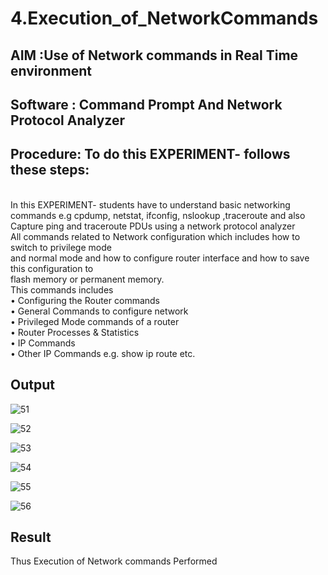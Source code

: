 # 4.Execution_of_NetworkCommands
## AIM :Use of Network commands in Real Time environment
## Software : Command Prompt And Network Protocol Analyzer
## Procedure: To do this EXPERIMENT- follows these steps:
<BR>
In this EXPERIMENT- students have to understand basic networking commands e.g cpdump, netstat, ifconfig, nslookup ,traceroute and also Capture ping and traceroute PDUs using a network protocol analyzer 
<BR>
All commands related to Network configuration which includes how to switch to privilege mode
<BR>
and normal mode and how to configure router interface and how to save this configuration to
<BR>
flash memory or permanent memory.
<BR>
This commands includes
<BR>
• Configuring the Router commands
<BR>
• General Commands to configure network
<BR>
• Privileged Mode commands of a router 
<BR>
• Router Processes & Statistics
<BR>
• IP Commands
<BR>
• Other IP Commands e.g. show ip route etc.
<BR>

## Output
![51](https://github.com/user-attachments/assets/0849284f-b5ec-4622-8f2e-d2c616c4de06)

![52](https://github.com/user-attachments/assets/875a01d9-9f19-4028-95f8-ba9c7ec52679)

![53](https://github.com/user-attachments/assets/65420f52-ab02-4279-b04e-ff30bbfc870b)

![54](https://github.com/user-attachments/assets/a257998b-b084-4dbe-bdb9-7c907396c520)

![55](https://github.com/user-attachments/assets/34f89d68-db3c-4eb0-adc6-f4fe61cea827)

![56](https://github.com/user-attachments/assets/fcd82bd9-534e-4960-840d-d7152a3b0241)

## Result
Thus Execution of Network commands Performed 
